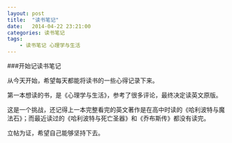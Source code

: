 ```yaml
---
layout: post
title:  "读书笔记"
date:   2014-04-22 23:21:00
categories: 读书笔记
tags:
    - 读书笔记 心理学与生活
---
```


###开始记读书笔记

从今天开始，希望每天都能将读书的一些心得记录下来。

第一本想读的书，是《心理学与生活》，参考了很多评论，最终决定读英文原版。

这是一个挑战，还记得上一本完整看完的英文著作是在高中时读的《哈利波特与魔法石》；而最近读过的《哈利波特与死亡圣器》和《乔布斯传》都没有读完。

立帖为证，希望自己能够坚持下去。